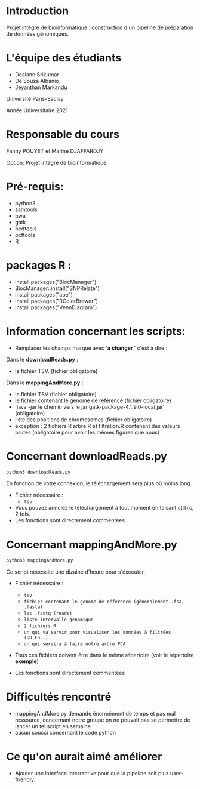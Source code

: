 
# Introduction
Projet intégré de bioinformatique : construction d'un pipeline de préparation de
données génomiques.

# L'équipe des étudiants

* Dealann Srikumar
* De Souza Albanio
* Jeyanthan Markandu

Université Paris-Saclay

Année Universitaire 2021

# Responsable du cours

Fanny POUYET et Marine DJAFFARDJY

Option: Projet intégré de bioinformatique 
# Pré-requis: 

* python3
* samtools
* bwa 
* gatk
* bedtools
* bcftools
* R
# packages R :
* install.packages("BiocManager")
* BiocManager::install("SNPRelate")
* install.packages("ape")
* install.packages("RColorBrewer")
* install.packages("VennDiagram")

# Information concernant les scripts:

* Remplacer les champs marqué avec '<b>a changer </b>' c'est à dire :

Dans le <b>downloadReads.py</b> : 
* le fichier TSV. (fichier obligatoire)

Dans le <b>mappingAndMore.py</b> : 

* le fichier TSV (fichier obligatoire)
* le fichier contenant le genome de référence (fichier obligatoire)
*  'java -jar le chemin vers le jar gatk-package-4.1.9.0-local.jar' (obligatoire)
*  liste des positions de chromosomes (fichier obligatoire)
*  exception : 2 fichiers R arbre.R et filtration.R contenant des valeurs brutes (obligatoire pour avoir les mêmes figures que nous)

# Concernant downloadReads.py
 ```sh
python3 downloadReads.py
```  
En fonction de votre connexion, le téléchargement sera plus où moins long.
* Fichier nécessaire :
	- `tsv`
* Vous pouvez annulez le téléchargement à tout moment en faisant ctrl+c, 2 fois.
* Les fonctions sont directement commentées

# Concernant  mappingAndMore.py

 ```sh
python3 mappingAndMore.py
```  
Ce script nécessite  une dizaine d'heure pour s'éxecuter.

* Fichier nécessaire : 
    - `tsv`
   - `fichier contenant le genome de réference (généralement .fsa, .fasta)`
   -  `les .fastq (reads) `
    - `liste intervalle genomique `
    - `2 fichiers R :   `
    - ` un qui va servir pour visualiser les données à filtrées (QD,FS..) `
	-  `un qui servira à faire notre arbre PCA` 

* Tous ces fichiers doivent être dans le même répertoire (voir le répertoire <b>exemple</b>)
 
* Les fonctions sont directement commentées



# Difficultés rencontré

* mappingAndMore.py demande énormément de temps et pas mal ressource, concernant notre groupe on ne pouvait pas se permettre de lancer un tel script en semaine
* aucun soucci concernant le code python

# Ce qu'on aurait aimé améliorer

* Ajouter une interface interractive pour que la pipeline soit plus user-friendly.
